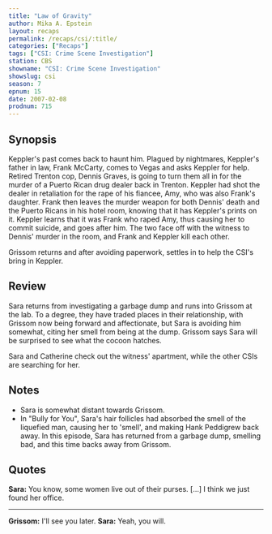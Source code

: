 ```yaml
---
title: "Law of Gravity"
author: Mika A. Epstein
layout: recaps
permalink: /recaps/csi/:title/
categories: ["Recaps"]
tags: ["CSI: Crime Scene Investigation"]
station: CBS
showname: "CSI: Crime Scene Investigation"
showslug: csi
season: 7
epnum: 15
date: 2007-02-08
prodnum: 715
---
```


## Synopsis

Keppler's past comes back to haunt him. Plagued by nightmares, Keppler's father in law, Frank McCarty, comes to Vegas and asks Keppler for help. Retired Trenton cop, Dennis Graves, is going to turn them all in for the murder of a Puerto Rican drug dealer back in Trenton. Keppler had shot the dealer in retaliation for the rape of his fiancee, Amy, who was also Frank's daughter. Frank then leaves the murder weapon for both Dennis' death and the Puerto Ricans in his hotel room, knowing that it has Keppler's prints on it. Keppler learns that it was Frank who raped Amy, thus causing her to commit suicide, and goes after him. The two face off with the witness to Dennis' murder in the room, and Frank and Keppler kill each other.

Grissom returns and after avoiding paperwork, settles in to help the CSI's bring in Keppler.

## Review

Sara returns from investigating a garbage dump and runs into Grissom at the lab. To a degree, they have traded places in their relationship, with Grissom now being forward and affectionate, but Sara is avoiding him somewhat, citing her smell from being at the dump. Grissom says Sara will be surprised to see what the cocoon hatches.

Sara and Catherine check out the witness' apartment, while the other CSIs are searching for her.

## Notes

* Sara is somewhat distant towards Grissom.
* In "Bully for You", Sara's hair follicles had absorbed the smell of the liquefied man, causing her to 'smell', and making Hank Peddigrew back away. In this episode, Sara has returned from a garbage dump, smelling bad, and this time backs away from Grissom.

## Quotes

**Sara:** You know, some women live out of their purses. [...] I think we just found her office.

- - -

**Grissom:** I'll see you later.
**Sara:** Yeah, you will.
